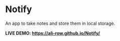 # Notify 
An app to take notes and store them in local storage.

**LIVE DEMO: https://ali-row.github.io/Notify/**
